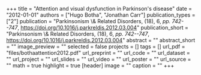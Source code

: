 +++
title = "Attention and visual dysfunction in Parkinson's disease"
date = "2012-01-01"
authors = ["Hugo Botha", "Jonathan Carr"]
publication_types = ["2"]
publication = "Parkinsonism \\& Related Disorders, (18), 6, _pp. 742--747_, https://doi.org/10.1016/j.parkreldis.2012.03.004"
publication_short = "Parkinsonism \\& Related Disorders, (18), 6, _pp. 742--747_, https://doi.org/10.1016/j.parkreldis.2012.03.004"
abstract = ""
abstract_short = ""
image_preview = ""
selected = false
projects = []
tags = []
url_pdf = "files/bothaattention2012.pdf"
url_preprint = ""
url_code = ""
url_dataset = ""
url_project = ""
url_slides = ""
url_video = ""
url_poster = ""
url_source = ""
math = true
highlight = true
[header]
image = ""
caption = ""
+++
